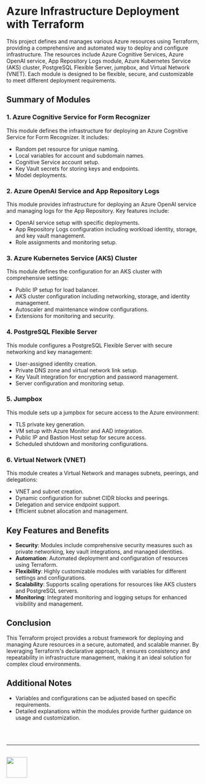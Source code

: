 # Azure Infrastructure Deployment with Terraform

This project defines and manages various Azure resources using Terraform, providing a comprehensive and automated way to deploy and configure infrastructure. The resources include Azure Cognitive Services, Azure OpenAI service, App Repository Logs module, Azure Kubernetes Service (AKS) cluster, PostgreSQL Flexible Server, jumpbox, and Virtual Network (VNET). Each module is designed to be flexible, secure, and customizable to meet different deployment requirements.

## Summary of Modules

### 1. Azure Cognitive Service for Form Recognizer
This module defines the infrastructure for deploying an Azure Cognitive Service for Form Recognizer. It includes:
- Random pet resource for unique naming.
- Local variables for account and subdomain names.
- Cognitive Service account setup.
- Key Vault secrets for storing keys and endpoints.
- Model deployments.

### 2. Azure OpenAI Service and App Repository Logs
This module provides infrastructure for deploying an Azure OpenAI service and managing logs for the App Repository. Key features include:
- OpenAI service setup with specific deployments.
- App Repository Logs configuration including workload identity, storage, and key vault management.
- Role assignments and monitoring setup.

### 3. Azure Kubernetes Service (AKS) Cluster
This module defines the configuration for an AKS cluster with comprehensive settings:
- Public IP setup for load balancer.
- AKS cluster configuration including networking, storage, and identity management.
- Autoscaler and maintenance window configurations.
- Extensions for monitoring and security.

### 4. PostgreSQL Flexible Server
This module configures a PostgreSQL Flexible Server with secure networking and key management:
- User-assigned identity creation.
- Private DNS zone and virtual network link setup.
- Key Vault integration for encryption and password management.
- Server configuration and monitoring setup.

### 5. Jumpbox
This module sets up a jumpbox for secure access to the Azure environment:
- TLS private key generation.
- VM setup with Azure Monitor and AAD integration.
- Public IP and Bastion Host setup for secure access.
- Scheduled shutdown and monitoring configurations.

### 6. Virtual Network (VNET)
This module creates a Virtual Network and manages subnets, peerings, and delegations:
- VNET and subnet creation.
- Dynamic configuration for subnet CIDR blocks and peerings.
- Delegation and service endpoint support.
- Efficient subnet allocation and management.

## Key Features and Benefits

- **Security**: Modules include comprehensive security measures such as private networking, key vault integrations, and managed identities.
- **Automation**: Automated deployment and configuration of resources using Terraform.
- **Flexibility**: Highly customizable modules with variables for different settings and configurations.
- **Scalability**: Supports scaling operations for resources like AKS clusters and PostgreSQL servers.
- **Monitoring**: Integrated monitoring and logging setups for enhanced visibility and management.

## Conclusion

This Terraform project provides a robust framework for deploying and managing Azure resources in a secure, automated, and scalable manner. By leveraging Terraform's declarative approach, it ensures consistency and repeatability in infrastructure management, making it an ideal solution for complex cloud environments.

## Additional Notes

- Variables and configurations can be adjusted based on specific requirements.
- Detailed explanations within the modules provide further guidance on usage and customization.

<br/><br/><hr/><br/><a href="https://eu1.hubs.ly/H09t3Sg0" target="_blank"><img src="https://www.unique.ch/hubfs/Badge%20Unique%20(1).svg" height="54"></a>
